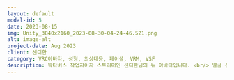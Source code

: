 ```yaml
---
layout: default
modal-id: 5
date: 2023-08-15
img: Unity_3840x2160_2023-08-30-04-24-46.521.png
alt: image-alt
project-date: Aug 2023
client: 섄디한
category: VRC아바타, 성형, 의상대응, 페이셜, VRM, VSF
description: 왁타버스 작업자이자 스트리머인 섄디한님의 뉴 아바타입니다. <br/> 얼굴 성형과 바디교체, 의상 대응, 방송용 아바타의 세팅을 했습니다.
---
```

